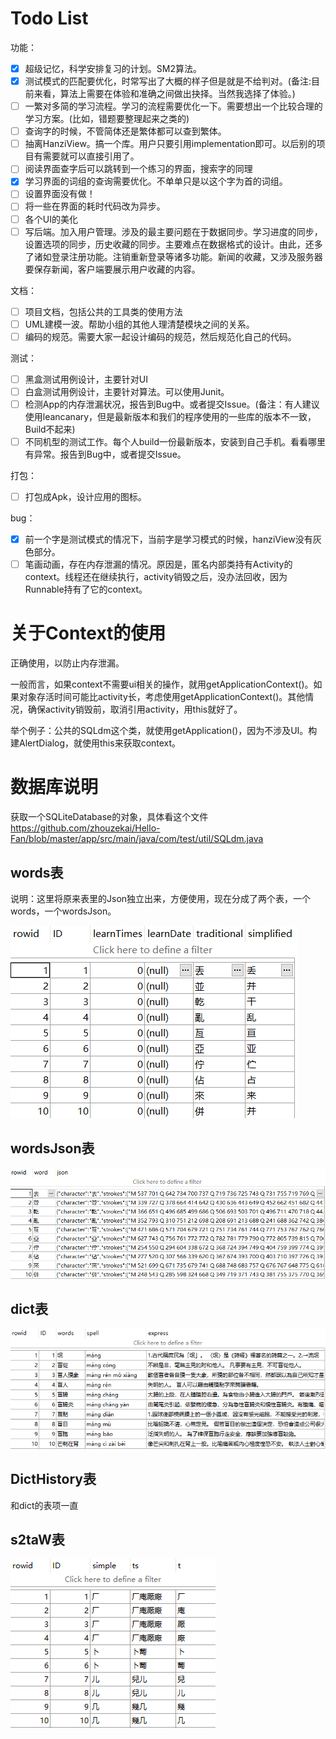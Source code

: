 # Todo List

功能：
- [x] 超级记忆，科学安排复习的计划。SM2算法。
- [x] 测试模式的匹配要优化，时常写出了大概的样子但是就是不给判对。(备注:目前来看，算法上需要在体验和准确之间做出抉择。当然我选择了体验。)
- [ ] 一繁对多简的学习流程。学习的流程需要优化一下。需要想出一个比较合理的学习方案。(比如，错题要整理起来之类的)
- [ ] 查询字的时候，不管简体还是繁体都可以查到繁体。
- [ ] 抽离HanziView。搞一个库。用户只要引用implementation即可。以后别的项目有需要就可以直接引用了。
- [ ] 阅读界面查字后可以跳转到一个练习的界面，搜索字的同理
- [x] 学习界面的词组的查询需要优化。不单单只是以这个字为首的词组。
- [ ] 设置界面没有做！
- [ ] 将一些在界面的耗时代码改为异步。
- [ ] 各个UI的美化
- [ ] 写后端。加入用户管理。涉及的最主要问题在于数据同步。学习进度的同步，设置选项的同步，历史收藏的同步。主要难点在数据格式的设计。由此，还多了诸如登录注册功能。注销重新登录等诸多功能。新闻的收藏，又涉及服务器要保存新闻，客户端要展示用户收藏的内容。

文档：
- [ ] 项目文档，包括公共的工具类的使用方法
- [ ] UML建模一波。帮助小组的其他人理清楚模块之间的关系。
- [ ] 编码的规范。需要大家一起设计编码的规范，然后规范化自己的代码。

测试：
- [ ] 黑盒测试用例设计，主要针对UI
- [ ] 白盒测试用例设计，主要针对算法。可以使用Junit。
- [ ] 检测App的内存泄漏状况，报告到Bug中。或者提交Issue。(备注：有人建议使用leancanary，但是最新版本和我们的程序使用的一些库的版本不一致，Build不起来)
- [ ] 不同机型的测试工作。每个人build一份最新版本，安装到自己手机。看看哪里有异常。报告到Bug中，或者提交Issue。

打包：
- [ ] 打包成Apk，设计应用的图标。

bug：
- [x] 前一个字是测试模式的情况下，当前字是学习模式的时候，hanziView没有灰色部分。
- [ ] 笔画动画，存在内存泄漏的情况。原因是，匿名内部类持有Activity的context。线程还在继续执行，activity销毁之后，没办法回收，因为Runnable持有了它的context。

# 关于Context的使用

正确使用，以防止内存泄漏。

一般而言，如果context不需要ui相关的操作，就用getApplicationContext()。如果对象存活时间可能比activity长，考虑使用getApplicationContext()。其他情况，确保activity销毁前，取消引用activity，用this就好了。

举个例子：公共的SQLdm这个类，就使用getApplication()，因为不涉及UI。构建AlertDialog，就使用this来获取context。

# 数据库说明

获取一个SQLiteDatabase的对象，具体看这个文件
https://github.com/zhouzekai/Hello-Fan/blob/master/app/src/main/java/com/test/util/SQLdm.java

## words表

说明：这里将原来表里的Json独立出来，方便使用，现在分成了两个表，一个words，一个wordsJson。

![](img/db_words.png)

## wordsJson表

![](img/db_wordsJson.png)

## dict表

![](img/db_dict.png)

## DictHistory表

和dict的表项一直

## s2taW表

![](img/db_s2aw.png)
